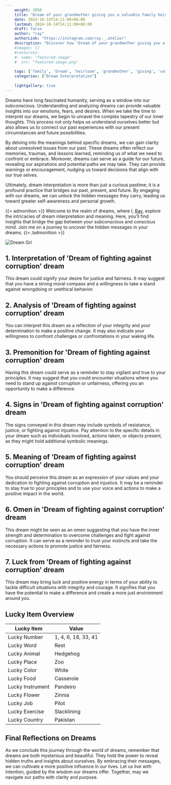 ```yaml
---
    weight: 2050
    title: "Dream of your grandmother giving you a valuable family heirloom."  # Assuming 'title' column exists
    date: 2024-10-14T14:11:00+08:00
    lastmod: 2024-10-14T14:11:00+08:00
    draft: false
    author: "ray"
    authorLink: "https://instagram.com/ray._.atelier"
    description: "Discover how 'Dream of your grandmother giving you a valuable family heirloom.' can interpret your future and uncover its significant meanings in your life."
    #images: []
    #resources:
    #- name: "featured-image"
    #  src: "featured-image.png"
    
    tags: ['family', 'Dream', 'heirloom', 'grandmother', 'giving', 'valuable', 'you']
    categories: ["Dream Interpretation"]
    
    lightgallery: true
---
```

    
Dreams have long fascinated humanity, serving as a window into our subconscious. Understanding and analyzing dreams can provide valuable insights into our emotions, fears, and desires. When we take the time to interpret our dreams, we begin to unravel the complex tapestry of our inner thoughts. This process not only helps us understand ourselves better but also allows us to connect our past experiences with our present circumstances and future possibilities.

By delving into the meanings behind specific dreams, we can gain clarity about unresolved issues from our past. These dreams often reflect our memories, traumas, and lessons learned, reminding us of what we need to confront or embrace. Moreover, dreams can serve as a guide for our future, revealing our aspirations and potential paths we may take. They can provide warnings or encouragement, nudging us toward decisions that align with our true selves.

Ultimately, dream interpretation is more than just a curious pastime; it is a profound practice that bridges our past, present, and future. By engaging with our dreams, we can unlock the hidden messages they carry, leading us toward greater self-awareness and personal growth.

{{< admonition >}}
Welcome to the realm of dreams, where I, [Ray](https://instagram.com/ray._.atelier), explore the intricacies of dream interpretation and meaning. Here, you’ll find insights that bridge the gap between your subconscious and conscious mind. Join me on a journey to uncover the hidden messages in your dreams.
{{< /admonition >}}

![Dream Grl](https://cdn.pixabay.com/photo/2017/11/02/03/35/gothic-2910057_1280.jpg "Dream Grl")

## 1. Interpretation of 'Dream of fighting against corruption' dream

This dream could signify your desire for justice and fairness. It may suggest that you have a strong moral compass and a willingness to take a stand against wrongdoing or unethical behavior.

## 2. Analysis of 'Dream of fighting against corruption' dream

You can interpret this dream as a reflection of your integrity and your determination to make a positive change. It may also indicate your willingness to confront challenges or confrontations in your waking life.

## 3. Premonition for 'Dream of fighting against corruption' dream

Having this dream could serve as a reminder to stay vigilant and true to your principles. It may suggest that you could encounter situations where you need to stand up against corruption or unfairness, offering you an opportunity to make a difference.

## 4. Signs in 'Dream of fighting against corruption' dream

The signs conveyed in this dream may include symbols of resistance, justice, or fighting against injustice. Pay attention to the specific details in your dream such as individuals involved, actions taken, or objects present, as they might hold additional symbolic meanings.

## 5. Meaning of 'Dream of fighting against corruption' dream

You should perceive this dream as an expression of your values and your dedication to fighting against corruption and injustice. It may be a reminder to stay true to your principles and to use your voice and actions to make a positive impact in the world.

## 6. Omen in 'Dream of fighting against corruption' dream

This dream might be seen as an omen suggesting that you have the inner strength and determination to overcome challenges and fight against corruption. It can serve as a reminder to trust your instincts and take the necessary actions to promote justice and fairness.

## 7. Luck from 'Dream of fighting against corruption' dream

This dream may bring luck and positive energy in terms of your ability to tackle difficult situations with integrity and courage. It signifies that you have the potential to make a difference and create a more just environment around you.

## Lucky Item Overview
| Lucky Item          | Value              |
|---------------|--------------------|
| Lucky Number        | 1, 4, 6, 18, 33, 41  |
| Lucky Word          | Rest |
| Lucky Animal        | Hedgehog |
| Lucky Place         | Zoo     |
| Lucky Color         | White     |
| Lucky Food          | Casserole      |
| Lucky Instrument    | Pandeiro |
| Lucky Flower        | Zinnia    |
| Lucky Job           | Pilot       |
| Lucky Exercise      | Slacklining  |
| Lucky Country       | Pakistan    |


##  Final Reflections on Dreams

As we conclude this journey through the world of dreams, remember that dreams are both mysterious and beautiful. They hold the power to reveal hidden truths and insights about ourselves. By embracing their messages, we can cultivate a more positive influence in our lives. Let us live with intention, guided by the wisdom our dreams offer. Together, may we navigate our paths with clarity and purpose.
